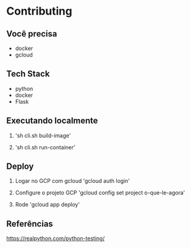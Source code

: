 # Contributing

## Você precisa

- docker
- gcloud

## Tech Stack

- python
- docker
- Flask

## Executando localmente

1. 'sh cli.sh build-image'

2. 'sh cli.sh run-container'

## Deploy

1. Logar no GCP com gcloud 'gcloud auth login'

2. Configure o projeto GCP 'gcloud config set project o-que-le-agora'

3. Rode 'gcloud app deploy'

## Referências

https://realpython.com/python-testing/